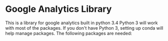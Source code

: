 # Google Analytics Library
This is a library for google analytics built in python 3.4
Python 3 will work with most of the packages. If you don't have Python 3, setting up conda will help manage packages. 
The following packages are needed:



